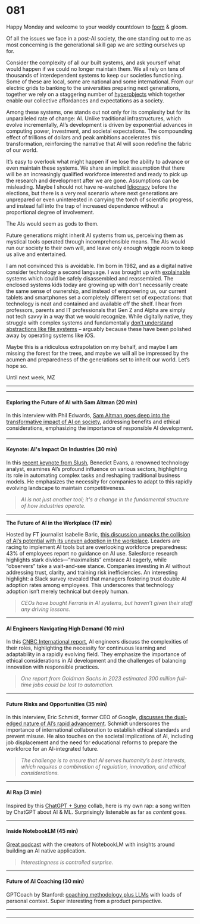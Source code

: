 # 081

Happy Monday and welcome to your weekly countdown to [foom](https://www.envisioning.io/vocab/foom) & gloom.

Of all the issues we face in a post-AI society, the one standing out to me as most concerning is the generational skill gap we are setting ourselves up for.

Consider the complexity of all our built systems, and ask yourself what would happen if we could no longer maintain them. We all rely on tens of thousands of interdependent systems to keep our societies functioning. Some of these are local, some are national and some international. From our electric grids to banking to the universities preparing next generations, together we rely on a staggering number of [hyperobjects](https://www.envisioning.io/vocab/hyperobject) which together enable our collective affordances and expectations as a society.

Among these systems, one stands out not only for its complexity but for its unparalleled rate of change: AI. Unlike traditional infrastructures, which evolve incrementally, AI’s development is driven by exponential advances in computing power, investment, and societal expectations. The compounding effect of trillions of dollars and peak ambitions accelerates this transformation, reinforcing the narrative that AI will soon redefine the fabric of our world.

It’s easy to overlook what might happen if we lose the ability to advance or even maintain these systems. We share an implicit assumption that there will be an increasingly qualified workforce interested and ready to pick up the research and development after we are gone. Assumptions can be misleading. Maybe I should not have re-watched [Idiocracy](https://en.wikipedia.org/wiki/Idiocracy) before the elections, but there is a very real scenario where next generations are unprepared or even uninterested in carrying the torch of scientific progress, and instead fall into the trap of increased dependence without a proportional degree of involvement.

The AIs would seem as gods to them.

Future generations might inherit AI systems from us, perceiving them as mystical tools operated through incomprehensible means. The AIs would run our society to their own will, and leave only enough wiggle room to keep us alive and entertained.

I am not convinced this is avoidable. I’m born in 1982, and as a digital native consider technology a second language. I was brought up with [explainable](https://www.envisioning.io/vocab/explainability) systems which could be safely disassembled and reassembled. The enclosed systems kids today are growing up with don’t necessarily create the same sense of ownership, and instead of empowering us, our current tablets and smartphones set a completely different set of expectations: that technology is neat and contained and available off the shelf. I hear from professors, parents and IT professionals that Gen Z and Alpha are simply not tech savvy in a way that we would recognize. While digitally native, they struggle with complex systems and fundamentally [don’t understand](https://old.reddit.com/r/GenZ/comments/155os6m/i_found_out_to_be_true_that_gen_z_are_less/) [abstractions like file systems](https://old.reddit.com/r/sysadmin/comments/11k0ed5/gen_z_also_doesnt_understand_desktops_after/) – arguably because these have been polished away by operating systems like iOS.

Maybe this is a ridiculous extrapolation on my behalf, and maybe I am missing the forest for the trees, and maybe we will all be impressed by the acumen and preparedness of the generations set to inherit our world. Let’s hope so.

Until next week,
MZ

* * *

* * *

#### **Exploring the Future of AI with Sam Altman \(20 min\)**

In this interview with Phil Edwards, [Sam Altman goes deep into the transformative impact of AI on society](https://youtu.be/l_ivq-YIH9s), addressing benefits and ethical considerations, emphasizing the importance of responsible AI development.

####

* * *

#### Keynote: AI's Impact On Industries \(30 min\)

In this [recent keynote from Slush](https://youtu.be/LGDa3pO23Wc), Benedict Evans, a renowned technology analyst, examines AI’s profound influence on various sectors, highlighting its role in automating complex tasks and reshaping traditional business models. He emphasizes the necessity for companies to adapt to this rapidly evolving landscape to maintain competitiveness.

> _AI is not just another tool; it's a change in the fundamental structure of how industries operate._

* * *

**The Future of AI in the Workplace \(17 min\)**

Hosted by FT journalist Isabelle Baric, [this discussion unpacks the collision of AI’s potential with its uneven adoption in the workplace](https://youtu.be/hQX_wIW9Nh0). Leaders are racing to implement AI tools but are overlooking workforce preparedness: 43% of employees report no guidance on AI use. Salesforce research highlights stark divides—“maximalists” embrace AI eagerly, while “observers” take a wait-and-see stance. Companies investing in AI without addressing trust, clarity, and training risk inefficiencies. An interesting highlight: a Slack survey revealed that managers fostering trust double AI adoption rates among employees. This underscores that technology adoption isn’t merely technical but deeply human.

> _CEOs have bought Ferraris in AI systems, but haven’t given their staff any driving lessons._

* * *

#### **AI Engineers Navigating High Demand \(10 min\)**

In this [CNBC International report](https://youtu.be/Xl6O8jS1Hho), AI engineers discuss the complexities of their roles, highlighting the necessity for continuous learning and adaptability in a rapidly evolving field. They emphasize the importance of ethical considerations in AI development and the challenges of balancing innovation with responsible practices.

> _One report from Goldman Sachs in 2023 estimated 300 million full-time jobs could be lost to automation._

* * *

#### **Future Risks and Opportunities \(35 min\)**

In this interview, Eric Schmidt, former CEO of Google, [discusses the dual-edged nature of AI’s rapid advancement](https://youtu.be/AjgwIRPnb_M). Schmidt underscores the importance of international collaboration to establish ethical standards and prevent misuse. He also touches on the societal implications of AI, including job displacement and the need for educational reforms to prepare the workforce for an AI-integrated future.

> _The challenge is to ensure that AI serves humanity’s best interests, which requires a combination of regulation, innovation, and ethical considerations._

* * *

#### AI Rap \(3 min\)

Inspired by this [ChatGPT + Suno](https://x.com/kyleshannon/status/1859355131738734824) collab, here is my own rap: a song written by ChatGPT about AI & ML. Surprisingly listenable as far as _content_ goes.

* * *

#### Inside NotebookLM \(45 min\)

[Great podcast](https://youtu.be/mccQdu5afZw) with the creators of NotebookLM with insights around building an AI native application.

> _Interestingness is controlled surprise._

* * *

#### Future of AI Coaching \(30 min\)

GPTCoach by Stanford: [coaching methodology plus LLMs](https://youtu.be/mccQdu5afZw) with loads of personal context. Super interesting from a product perspective.

* * *

####

* * *